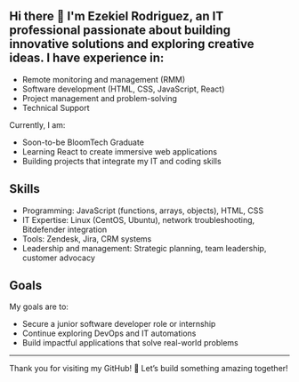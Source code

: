## Hi there 👋 I'm Ezekiel Rodriguez, an IT professional passionate about building innovative solutions and exploring creative ideas. I have experience in:
- Remote monitoring and management (RMM)
- Software development (HTML, CSS, JavaScript, React)
- Project management and problem-solving
- Technical Support

Currently, I am:
- Soon-to-be BloomTech Graduate
- Learning React to create immersive web applications
- Building projects that integrate my IT and coding skills

## Skills
- Programming: JavaScript (functions, arrays, objects), HTML, CSS
- IT Expertise: Linux (CentOS, Ubuntu), network troubleshooting, Bitdefender integration
- Tools: Zendesk, Jira, CRM systems
- Leadership and management: Strategic planning, team leadership, customer advocacy

## Goals
My goals are to:
- Secure a junior software developer role or internship
- Continue exploring DevOps and IT automations
- Build impactful applications that solve real-world problems

---
Thank you for visiting my GitHub! 🚀 Let’s build something amazing together!
